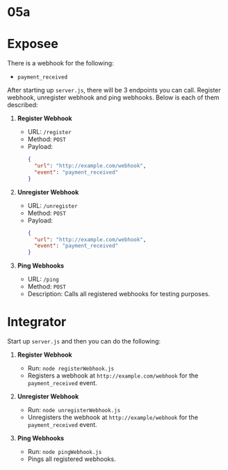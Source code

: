 # 05a

# Exposee

There is a webhook for the following:
- `payment_received`

After starting up `server.js`, there will be 3 endpoints you can call. Register webhook, unregister webhook and ping webhooks. Below is each of them described:

1. **Register Webhook**
   - URL: `/register`
   - Method: `POST`
   - Payload: 
     ```json
     {
       "url": "http://example.com/webhook",
       "event": "payment_received"
     }
     ```

2. **Unregister Webhook**
   - URL: `/unregister`
   - Method: `POST`
   - Payload:
     ```json
     {
       "url": "http://example.com/webhook",
       "event": "payment_received"
     }
     ```

3. **Ping Webhooks**
   - URL: `/ping`
   - Method: `POST`
   - Description: Calls all registered webhooks for testing purposes.

# Integrator

Start up `server.js` and then you can do the following:

1. **Register Webhook**
   - Run: `node registerWebhook.js`
   - Registers a webhook at `http://example.com/webhook` for the `payment_received` event.

2. **Unregister Webhook**
   - Run: `node unregisterWebhook.js`
   - Unregisters the webhook at `http://example/webhook` for the `payment_received` event.

3. **Ping Webhooks**
   - Run: `node pingWebhook.js`
   - Pings all registered webhooks.